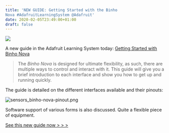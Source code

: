 ```yaml
---
title: 'NEW GUIDE: Getting Started with the Binho
Nova #AdafruitLearningSystem @Adafruit'
date: 2020-02-05T23:49:00+01:00
draft: false
---
```


![](https://cdn-learn.adafruit.com/guides/images/000/002/867/original/binhoNovaGuidePageImage_v2.png?1579281774)

A new guide in the Adafruit Learning System today: [Getting Started with Binho Nova](https://learn.adafruit.com/getting-started-with-binho-nova/)

> The _Binho Nova_ is designed for ultimate flexibility, as such, there are multiple ways to control and interact with it. This guide will give you a brief introduction to each interface and show you how to get up and running quickly.

The guide is detailed on the different interfaces available and their pinouts:

![sensors_binho-nova-pinout.png](https://cdn-learn.adafruit.com/assets/assets/000/086/957/medium800/sensors_binho-nova-pinout.png?1579204829)

Software support of various forms is also discussed. Quite a flexible piece of equipment.

[See this new guide now > > >](https://learn.adafruit.com/getting-started-with-binho-nova/)